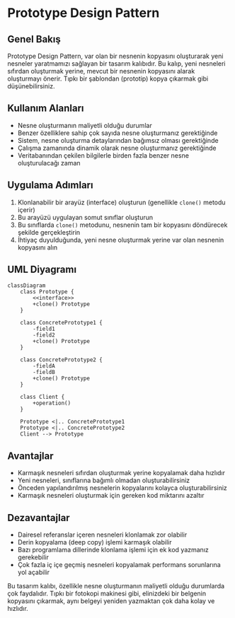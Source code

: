 # Prototype Design Pattern

## Genel Bakış
Prototype Design Pattern, var olan bir nesnenin kopyasını oluşturarak yeni nesneler yaratmamızı sağlayan bir tasarım kalıbıdır. Bu kalıp, yeni nesneleri sıfırdan oluşturmak yerine, mevcut bir nesnenin kopyasını alarak oluşturmayı önerir. Tıpkı bir şablondan (prototip) kopya çıkarmak gibi düşünebilirsiniz.

## Kullanım Alanları
- Nesne oluşturmanın maliyetli olduğu durumlar
- Benzer özelliklere sahip çok sayıda nesne oluşturmanız gerektiğinde
- Sistem, nesne oluşturma detaylarından bağımsız olması gerektiğinde
- Çalışma zamanında dinamik olarak nesne oluşturmanız gerektiğinde
- Veritabanından çekilen bilgilerle birden fazla benzer nesne oluşturulacağı zaman

## Uygulama Adımları
1. Klonlanabilir bir arayüz (interface) oluşturun (genellikle `clone()` metodu içerir)
2. Bu arayüzü uygulayan somut sınıflar oluşturun
3. Bu sınıflarda `clone()` metodunu, nesnenin tam bir kopyasını döndürecek şekilde gerçekleştirin
4. İhtiyaç duyulduğunda, yeni nesne oluşturmak yerine var olan nesnenin kopyasını alın

## UML Diyagramı

```mermaid
classDiagram
    class Prototype {
        <<interface>>
        +clone() Prototype
    }
    
    class ConcretePrototype1 {
        -field1
        -field2
        +clone() Prototype
    }
    
    class ConcretePrototype2 {
        -fieldA
        -fieldB
        +clone() Prototype
    }
    
    class Client {
        +operation()
    }
    
    Prototype <|.. ConcretePrototype1
    Prototype <|.. ConcretePrototype2
    Client --> Prototype
```

## Avantajlar
- Karmaşık nesneleri sıfırdan oluşturmak yerine kopyalamak daha hızlıdır
- Yeni nesneleri, sınıflarına bağımlı olmadan oluşturabilirsiniz
- Önceden yapılandırılmış nesnelerin kopyalarını kolayca oluşturabilirsiniz
- Karmaşık nesneleri oluşturmak için gereken kod miktarını azaltır

## Dezavantajlar
- Dairesel referanslar içeren nesneleri klonlamak zor olabilir
- Derin kopyalama (deep copy) işlemi karmaşık olabilir
- Bazı programlama dillerinde klonlama işlemi için ek kod yazmanız gerekebilir
- Çok fazla iç içe geçmiş nesneleri kopyalamak performans sorunlarına yol açabilir

Bu tasarım kalıbı, özellikle nesne oluşturmanın maliyetli olduğu durumlarda çok faydalıdır. Tıpkı bir fotokopi makinesi gibi, elinizdeki bir belgenin kopyasını çıkarmak, aynı belgeyi yeniden yazmaktan çok daha kolay ve hızlıdır.